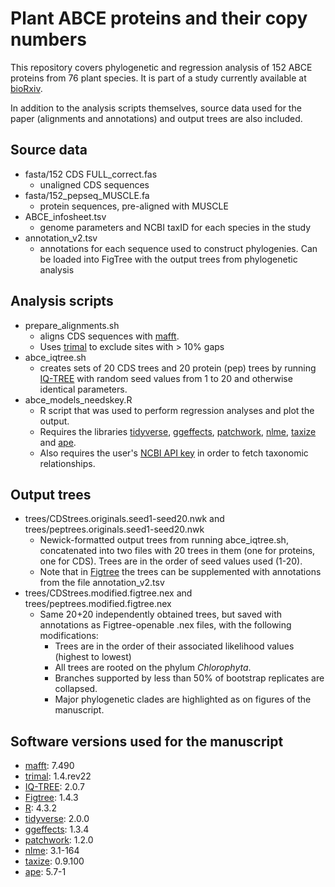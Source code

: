 # Plant ABCE proteins and their copy numbers
This repository covers phylogenetic and regression analysis of 152 ABCE proteins from 76 plant species. It is part of a study currently available at [bioRxiv](https://doi.org/10.1101/2023.09.29.560150).

In addition to the analysis scripts themselves, source data used for the paper (alignments and annotations) and output trees are also included.

## Source data
- fasta/152 CDS FULL_correct.fas
  - unaligned CDS sequences
- fasta/152_pepseq_MUSCLE.fa
  - protein sequences, pre-aligned with MUSCLE
- ABCE_infosheet.tsv
  - genome parameters and NCBI taxID for each species in the study
- annotation_v2.tsv
  - annotations for each sequence used to construct phylogenies. Can be loaded into FigTree with the output trees from phylogenetic analysis


## Analysis scripts
- prepare_alignments.sh
  - aligns CDS sequences with [mafft](https://mafft.cbrc.jp/).
  - Uses [trimal](https://github.com/inab/trimal/) to exclude sites with > 10% gaps
- abce_iqtree.sh
  - creates sets of 20 CDS trees and 20 protein (pep) trees by running [IQ-TREE](http://www.iqtree.org/) with random seed values from 1 to 20 and otherwise identical parameters.
- abce_models_needskey.R
  - R script that was used to perform regression analyses and plot the output.
  - Requires the libraries [tidyverse](https://www.tidyverse.org/), [ggeffects](https://strengejacke.github.io/ggeffects/), [patchwork](https://patchwork.data-imaginist.com/), [nlme](https://cran.r-project.org/web/packages/nlme/index.html), [taxize](https://docs.ropensci.org/taxize/) and [ape](https://cran.r-project.org/web/packages/ape/index.html).
  - Also requires the user's [NCBI API key](https://support.nlm.nih.gov/knowledgebase/article/KA-05317/) in order to fetch taxonomic relationships.


## Output trees
- trees/CDStrees.originals.seed1-seed20.nwk and trees/peptrees.originals.seed1-seed20.nwk
  - Newick-formatted output trees from running abce_iqtree.sh, concatenated into two files with 20 trees in them (one for proteins, one for CDS). Trees are in the order of seed values used (1-20).
  - Note that in [Figtree](http://tree.bio.ed.ac.uk/software/figtree/) the trees can be supplemented with annotations from the file annotation_v2.tsv 
- trees/CDStrees.modified.figtree.nex and trees/peptrees.modified.figtree.nex
  - Same 20+20 independently obtained trees, but saved with annotations as Figtree-openable .nex files, with the following modifications:
    - Trees are in the order of their associated likelihood values (highest to lowest)
    - All trees are rooted on the phylum _Chlorophyta_.
    - Branches supported by less than 50% of bootstrap replicates are collapsed.
    - Major phylogenetic clades are highlighted as on figures of the manuscript.

## Software versions used for the manuscript
  - [mafft](https://mafft.cbrc.jp/): 7.490
  - [trimal](https://github.com/inab/trimal/): 1.4.rev22
  - [IQ-TREE](http://www.iqtree.org/): 2.0.7
  - [Figtree](http://tree.bio.ed.ac.uk/software/figtree/): 1.4.3
  - [R](https://cran.r-project.org/): 4.3.2
  - [tidyverse](https://www.tidyverse.org/): 2.0.0
  - [ggeffects](https://strengejacke.github.io/ggeffects/): 1.3.4
  - [patchwork](https://patchwork.data-imaginist.com/): 1.2.0
  - [nlme](https://cran.r-project.org/web/packages/nlme/index.html): 3.1-164
  - [taxize](https://docs.ropensci.org/taxize/): 0.9.100
  - [ape](https://cran.r-project.org/web/packages/ape/index.html): 5.7-1 
